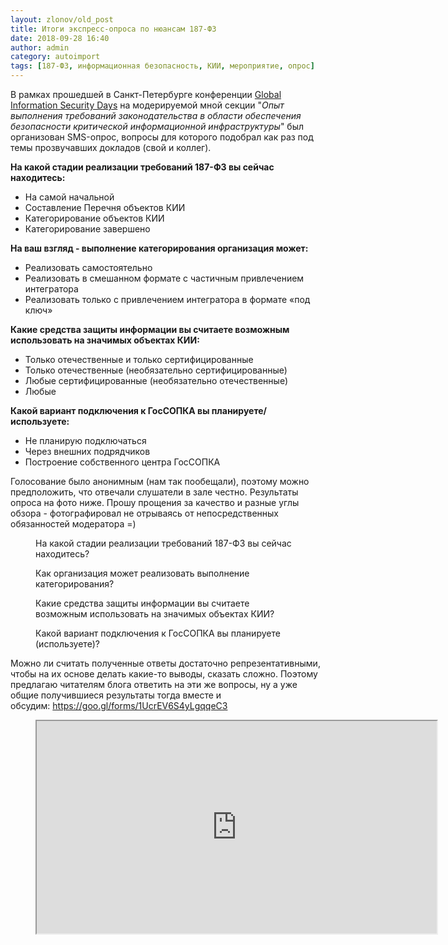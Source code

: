 ```yaml
---
layout: zlonov/old_post
title: Итоги экспресс-опроса по нюансам 187-ФЗ
date: 2018-09-28 16:40
author: admin
category: autoimport
tags: [187-ФЗ, информационная безопасность, КИИ, мероприятие, опрос]
---
```


В рамках прошедшей в Санкт-Петербурге конференции&nbsp;<a href="http://gaz-is.tilda.ws/gis-days">Global Information Security Days</a> на модерируемой мной секции "<em>Опыт выполнения требований законодательства в области обеспечения безопасности критической информационной инфраструктуры</em>" был организован SMS-опрос, вопросы для которого подобрал как раз под темы прозвучавших докладов (свой и коллег).



<strong>На какой стадии реализации требований 187-ФЗ вы сейчас находитесь:</strong>



<ul><li>На самой начальной</li><li>Составление Перечня объектов КИИ</li><li>Категорирование объектов КИИ</li><li>Категорирование завершено	</li></ul>



<strong>На ваш взгляд - выполнение категорирования организация может:</strong>



<ul><li>Реализовать самостоятельно</li><li>Реализовать в смешанном формате с частичным привлечением интегратора</li><li>Реализовать только с привлечением интегратора в формате «под ключ»&nbsp;</li></ul>



<strong>Какие средства защиты информации вы считаете возможным использовать на значимых объектах КИИ:</strong>



<ul><li>Только отечественные и только сертифицированные</li><li>Только отечественные (необязательно сертифицированные)</li><li>Любые сертифицированные (необязательно отечественные)</li><li>Любые</li></ul>



<strong>Какой вариант подключения к ГосСОПКА вы планируете/используете:</strong>



<ul><li>Не планирую подключаться</li><li>Через внешних подрядчиков</li><li>Построение собственного центра ГосСОПКА</li></ul>



Голосование было анонимным (нам так пообещали), поэтому можно предположить, что отвечали слушатели в зале честно. Результаты опроса на фото ниже. Прошу прощения за качество и разные углы обзора - фотографировал не отрываясь от непосредственных обязанностей модератора =)


<!-- wp:image {"id":72624,"align":"center"} -->
<div class="wp-block-image"><figure class="aligncenter"><img src="https://i1.wp.com/zlonov.ru/wp-content/uploads/На-какой-стадии-реализации-требований-187-ФЗ-вы-сейчас-находитесь.jpg?fit=1024%2C1024&amp;ssl=1" alt="" class="wp-image-72624"/><figcaption>На какой стадии реализации требований 187-ФЗ вы сейчас находитесь?</figcaption></figure></div>
<!-- /wp:image -->

<!-- wp:image {"id":72625,"align":"center"} -->
<div class="wp-block-image"><figure class="aligncenter"><img src="https://i0.wp.com/zlonov.ru/wp-content/uploads/Как-организация-может-реализовать-выполнение-категорирования.jpg?fit=1024%2C1024&amp;ssl=1" alt="" class="wp-image-72625"/><figcaption>Как организация может реализовать выполнение категорирования?</figcaption></figure></div>
<!-- /wp:image -->

<!-- wp:image {"id":72626} -->
<figure class="wp-block-image"><img src="https://i1.wp.com/zlonov.ru/wp-content/uploads/Какие-средства-защиты-информации-вы-считаете-возможным-использовать-на-значимых-объектах-КИИ.jpg?fit=1024%2C1024&amp;ssl=1" alt="" class="wp-image-72626"/><figcaption>Какие средства защиты информации вы считаете возможным использовать на значимых объектах КИИ?</figcaption></figure>
<!-- /wp:image -->

<!-- wp:image {"id":72627} -->
<figure class="wp-block-image"><img src="https://i2.wp.com/zlonov.ru/wp-content/uploads/Какой-вариант-подключения-к-ГосСОПКА-вы-планируете-используете.jpg?fit=1024%2C1024&amp;ssl=1" alt="" class="wp-image-72627"/><figcaption>Какой вариант подключения к ГосСОПКА вы планируете (используете)?</figcaption></figure>
<!-- /wp:image -->


Можно ли считать полученные ответы достаточно репрезентативными, чтобы на их основе делать какие-то выводы, сказать сложно. Поэтому предлагаю читателям блога ответить на эти же вопросы, ну а уже общие получившиеся результаты тогда вместе и обсудим:&nbsp;<a href="https://goo.gl/forms/1UcrEV6S4yLgqqeC3">https://goo.gl/forms/1UcrEV6S4yLgqqeC3</a>


<!-- wp:html -->
<figure><iframe src="https://docs.google.com/forms/d/e/1FAIpQLSeCfd4FBSdYpEFMhj_fgmTI12fZE51jy03Ln3miewOMwYnWTw/viewform?embedded=true" width="640" height="340"</iframe></iframe></figure>
<!-- /wp:html -->
